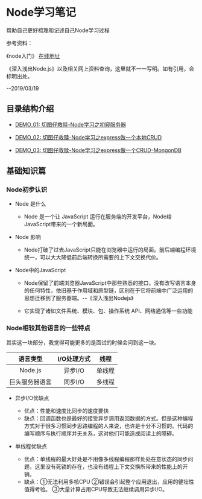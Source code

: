 # Node学习笔记
帮助自己更好梳理和记述自己Node学习过程
    
参考资料：

《node入门》 [在线地址](https://www.nodebeginner.org/index-zh-cn.html)

《深入浅出Node.js》以及相关网上资料查询，这里就不一一写明。如有引用，会标明出处。

--2019/03/19
## 目录结构介绍

+ [DEMO_01: 切图仔救赎-Node学习之初窥服务器](./DEMO_01/)

+ [DEMO_02: 切图仔救赎-Node学习之express做一个本地CRUD](./DEMO_02/)

+ [DEMO_03: 切图仔救赎-Node学习之express做一个CRUD-MongonDB](./DEMO_03/)

## 基础知识篇

### Node初步认识

+ Node 是什么
    - Node 是一个让 JavaScript 运行在服务端的开发平台，Node给JavaScript带来的一个新局面。

 + Node 影响
    - Node打破了过去JavaScript只能在浏览器中运行的局面。前后端编程环境统一，可以大大降低前后端转换所需要的上下文交换代价。   

+ Node中的JavaScript
    - Node保留了前端浏览器JavaScript中那些熟悉的接口，没有改写语言本身的任何特性，依旧基于作用域和原型链，区别在于它将前端中广泛运用的思想迁移到了服务器端。--《深入浅出Nodejs》

    - 它实现了诸如文件系统、模块、包、操作系统 API、网络通信等一些功能

 ###  Node相较其他语言的一些特点

其实这一块部分，我觉得可能更多的是面试的时候会问到这一块。
    
|     语言类型   | I/O处理方式 |   线程  |
| :-----:       |  :------:  | :----:  | 
|     Node.js   |   异步I/O   |  单线程  |         
| 巨头服务器语言 |   同步I/O   |  多线程  |       

+ 异步I/O优缺点

    - 优点：性能和速度比同步的速度要快
    - 缺点：回调函数也是最好的接受异步调用返回数据的方式。但是这种编程方式对于很多习惯同步思路编程的人来说，也许是十分不习惯的。代码的编写顺序与执行顺序并无关系，这对他们可能造成阅读上的障碍。

+ 单线程优缺点

    - 优点：单线程的最大好处是不用像多线程编程那样处处在意状态的同步问题，这里没有死锁的存在，也没有线程上下文交换所带来的性能上的开销。
    - 缺点：①无法利用多核CPU ②错误会引起整个应用退出，应用的健壮性值得考验。 ③大量计算占用CPU导致无法继续调用异步I/O。
